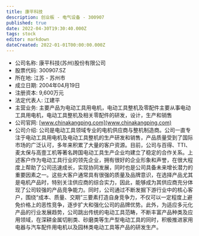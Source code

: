 ```yaml
---
title: 康平科技
description: 创业板 - 电气设备 - 300907
published: true
date: 2022-04-30T19:30:40.000Z
tags: stock
editor: markdown
dateCreated: 2022-01-01T00:00:00.000Z
---
```


- 公司名称: 康平科技(苏州)股份有限公司
- 股票代码: 300907.SZ
- 所在地: 江苏 - 苏州市
- 成立日期: 2004年04月19日
- 注册资本: 9,600万元
- 法定代表人: 江建平
- 主营业务: 主要产品为电动工具用电机，电动工具整机及零配件主要从事电动工具用电机，电动工具整机及相关零配件的研发，设计，生产和销售
- 公司官网: [www.chinakangping.com](www.chinakangping.com)
- 公司介绍: 公司是电动工具领域专业的电机供应商与整机制造商。公司一直专注于电动工具用电机及电动工具整机的生产研发和销售，产品质量受到了国际市场的广泛认可，多年来积累了大量的客户资源。目前，公司与百得、TTI、麦太保与高壹工机等著名跨国电动工具生产企业均建立了稳定的合作关系。上述客户作为电动工具行业的领先企业，拥有很好的企业形象和声誉，在很大程度上帮助了公司迅速成长，实现协同发展，同时也是公司具备未来增长潜力的重要因素之一。这些大客户通常具有很强的质量及品牌意识，在选择产品尤其是电机产品时，特别关注供应商的综合实力，因此，能够成为其供应商充分体现了公司较强的产品竞争能力。同时，公司通过不断发掘下游行业中的核心客户，围绕“成本、质量、交期”三要素打造自身竞争力，不仅可以一定程度上避免价格上的恶性竞争，逐步扩大和强化公司的品牌优势。此外，为适应多元化产品的行业发展趋势，公司跳出传统的电动工具范畴，不断丰富产品种类及应用领域，在深耕金属切削类、砂磨类等生产型电动工具的同时，积极推进家用电器与汽车配件用电机以及园林类电动工具等产品的研发生产。


